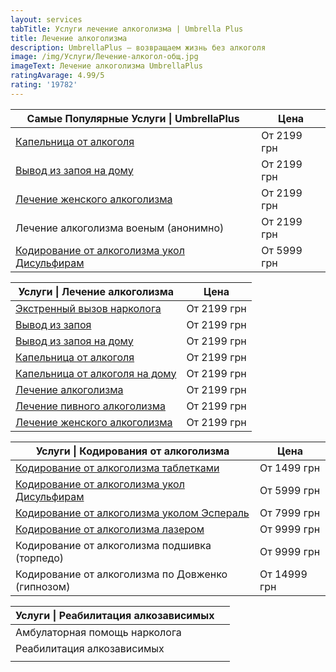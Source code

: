 ```yaml
---
layout: services
tabTitle: Услуги лечение алкоголизма | Umbrella Plus
title: Лечение алкоголизма
description: UmbrellaPlus — возвращаем жизнь без алкоголя
image: /img/Услуги/Лечение-алкогол-общ.jpg
imageText: Лечение алкоголизма UmbrellaPlus
ratingAvarage: 4.99/5
rating: '19782'
---
```


| Самые Популярные Услуги \| UmbrellaPlus                                                       | Цена        |
| --------------------------------------------------------------------------------------------- | ----------- |
| [Капельница от алкоголя](kapelnica-ot-alkogolia-UmbrellaPlus)                                 | От 2199 грн |
| [Вывод из запоя на дому](Vivod-iz-zapoia-na-domy-UmbrellaPlus)                                | От 2199 грн |
| [Лечение женского алкоголизма](lechenie-jenskogo-alkogolizma-umbrellaplus)                    | От 2199 грн |
| Лечение алкоголизма военым (анонимно)                                                         | От 2199 грн |
| [Кодирование от алкоголизма укол Дисульфирам](kodirovka-ot-alkogolia-disulfiram-umbrellaplus) | От 5999 грн |

| Услуги \| Лечение алкоголизма                                                | Цена        |
| ---------------------------------------------------------------------------- | ----------- |
| [Экстренный вызов нарколога](narkolog)                                       | От 2199 грн |
| [Вывод из запоя](Vivod-iz-zapoia-UmbrellaPlus)                               | От 2199 грн |
| [Вывод из запоя на дому](Vivod-iz-zapoia-na-domy-UmbrellaPlus)               | От 2199 грн |
| [Капельница от алкоголя](kapelnica-ot-alkogolia-UmbrellaPlus)                | От 2199 грн |
| [Капельница от алкоголя на дому](Kapelnica_ot_alkogola_na_domy_UmbrellaPlus) | От 2199 грн |
| [Лечение алкоголизма](lechenie-alkogolizma)                                  | От 2199 грн |
| [Лечение пивного алкоголизма](lechenie-pivnogo-alkogolizma-UmbrellaPlu)      | От 2199 грн |
| [Лечение женского алкоголизма](lechenie-jenskogo-alkogolizma-umbrellaplus)   | От 2199 грн |

| Услуги \| Кодирования от алкоголизма                                                          | Цена         |
| --------------------------------------------------------------------------------------------- | ------------ |
| [Кодирование от алкоголизма таблетками](kodirovka-ot-alkogolia-umbrellaplus)                  | От 1499 грн  |
| [Кодирование от алкоголизма укол Дисульфирам](kodirovka-ot-alkogolia-disulfiram-umbrellaplus) | От 5999 грн  |
| [Кодирование от алкоголизма уколом Эспераль](kodirovka-ot-alkogolizma-espiarl-umbrellaplus)   | От 7999 грн  |
| [Кодирование от алкоголизма лазером](kodirovanie-ot-alkogolizma-lazerom)                      | От 9999 грн  |
| Кодирование от алкоголизма подшивка (торпедо)                                                 | От 9999 грн  |
| Кодирование от алкоголизма по Довженко (гипнозом)                                             | От 14999 грн |

| Услуги \| Реабилитация алкозависимых |   |
| ------------------------------------ | - |
| Амбулаторная помощь нарколога        |   |
| Реабилитация алкозависимых           |   |
|                                      |   |
